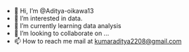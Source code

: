 - 👋 Hi, I’m @Aditya-oikawa13
- 👀 I’m interested in data.
- 🌱 I’m currently learning data analysis
- 💞️ I’m looking to collaborate on ...
- 📫 How to reach me mail at kumaraditya2208@gmail.com

<!---
Aditya-oikawa13/Aditya-oikawa13 is a ✨ special ✨ repository because its `README.md` (this file) appears on your GitHub profile.
You can click the Preview link to take a look at your changes.
--->
